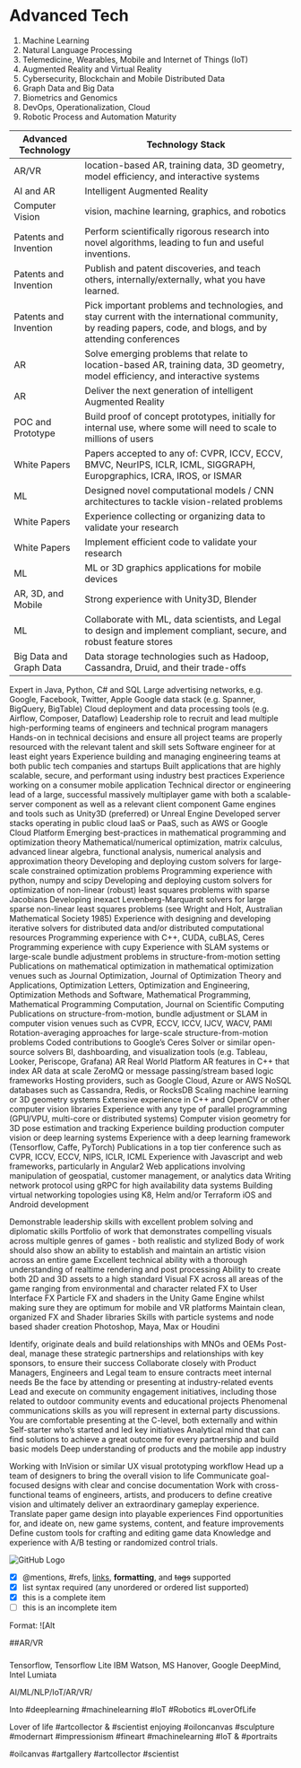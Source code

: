 # Advanced Tech
1) Machine Learning
3) Natural Language Processing
4) Telemedicine, Wearables, Mobile and Internet of Things (IoT)
5) Augmented Reality and Virtual Reality
6) Cybersecurity, Blockchain and Mobile Distributed Data
7) Graph Data and Big Data
8) Biometrics and Genomics
9) DevOps, Operationalization, Cloud
10) Robotic Process and Automation Maturity



Advanced Technology | Technology Stack
------------ | -------------
AR/VR | location-based AR, training data, 3D geometry, model efficiency, and interactive systems
AI and AR | Intelligent Augmented Reality
Computer Vision | vision, machine learning, graphics, and robotics
Patents and Invention | Perform scientifically rigorous research into novel algorithms, leading to fun and useful inventions.
Patents and Invention | Publish and patent discoveries, and teach others, internally/externally, what you have learned.
Patents and Invention | Pick important problems and technologies, and stay current with the international community, by reading papers, code, and blogs, and by attending conferences
AR | Solve emerging problems that relate to location-based AR, training data, 3D geometry, model efficiency, and interactive systems
AR | Deliver the next generation of intelligent Augmented Reality
POC and Prototype | Build proof of concept prototypes, initially for internal use, where some will need to scale to millions of users
White Papers | Papers accepted to any of: CVPR, ICCV, ECCV, BMVC, NeurIPS, ICLR, ICML, SIGGRAPH, Europgraphics, ICRA, IROS, or ISMAR
ML | Designed novel computational models / CNN architectures to tackle vision-related problems
White Papers | Experience collecting or organizing data to validate your research
White Papers | Implement efficient code to validate your research
ML | ML or 3D graphics applications for mobile devices
AR, 3D, and Mobile | Strong experience with Unity3D, Blender
ML | Collaborate with ML, data scientists, and Legal to design and implement compliant, secure, and robust feature stores
Big Data and Graph Data | Data storage technologies such as Hadoop, Cassandra, Druid, and their trade-offs
Expert in Java, Python, C# and SQL
Large advertising networks, e.g. Google, Facebook, Twitter, Apple
Google data stack (e.g. Spanner, BigQuery, BigTable)
Cloud deployment and data processing tools (e.g. Airflow, Composer, Dataflow)
Leadership role to recruit and lead multiple high-performing teams of engineers and technical program managers
Hands-on in technical decisions and ensure all project teams are properly resourced with the relevant talent and skill sets
Software engineer for at least eight years
Experience building and managing engineering teams at both public tech companies and startups
Built applications that are highly scalable, secure, and performant using industry best practices
Experience working on a consumer mobile application
Technical director or engineering lead of a large, successful massively multiplayer game with both a scalable-server component as well as a relevant client component
Game engines and tools such as Unity3D (preferred) or Unreal Engine
Developed server stacks operating in public cloud IaaS or PaaS, such as AWS or Google Cloud Platform
Emerging best-practices in mathematical programming and optimization theory
Mathematical/numerical optimization, matrix calculus, advanced linear algebra, functional analysis, numerical analysis and approximation theory
Developing and deploying custom solvers for large-scale constrained optimization problems
Programming experience with python, numpy and scipy
Developing and deploying custom solvers for optimization of non-linear (robust) least squares problems with sparse Jacobians
Developing inexact Levenberg-Marquardt solvers for large sparse non-linear least squares problems (see Wright and Holt, Australian Mathematical Society 1985)
Experience with designing and developing iterative solvers for distributed data and/or distributed computational resources
Programming experience with C++, CUDA, cuBLAS, Ceres
Programming experience with cupy
Experience with SLAM systems or large-scale bundle adjustment problems in structure-from-motion setting
Publications on mathematical optimization in mathematical optimization venues such as Journal Optimization, Journal of Optimization Theory and Applications, Optimization Letters, Optimization and Engineering, Optimization Methods and Software, Mathematical Programming, Mathematical Programming Computation, Journal on Scientific Computing
Publications on structure-from-motion, bundle adjustment or SLAM in computer vision venues such as CVPR, ECCV, ICCV, IJCV, WACV, PAMI
Rotation-averaging approaches for large-scale structure-from-motion problems
Coded contributions to Google’s Ceres Solver or similar open-source solvers
BI, dashboarding, and visualization tools (e.g. Tableau, Looker, Periscope, Grafana)
AR Real World Platform
AR features in C++ that index AR data at scale
ZeroMQ or message passing/stream based logic frameworks
Hosting providers, such as Google Cloud, Azure or AWS
NoSQL databases such as Cassandra, Redis, or RocksDB
Scaling machine learning or 3D geometry systems
Extensive experience in C++ and OpenCV or other computer vision libraries
Experience with any type of parallel programming (GPU/VPU, multi-core or distributed systems)
Computer vision geometry for 3D pose estimation and tracking
Experience building production computer vision or deep learning systems
Experience with a deep learning framework (Tensorflow, Caffe, PyTorch)
Publications in a top tier conference such as CVPR, ICCV, ECCV, NIPS, ICLR, ICML
Experience with Javascript and web frameworks, particularly in Angular2
Web applications involving manipulation of geospatial, customer management, or analytics data
Writing network protocol using gRPC for high availability data systems
Building virtual networking topologies using K8, Helm and/or Terraform
iOS and Android development

Demonstrable leadership skills with excellent problem solving and diplomatic skills
Portfolio of work that demonstrates compelling visuals across multiple genres of games - both realistic and stylized
Body of work should also show an ability to establish and maintain an artistic vision across an entire game
Excellent technical ability with a thorough understanding of realtime rendering and post processing
Ability to create both 2D and 3D assets to a high standard
Visual FX across all areas of the game ranging from environmental and character related FX to User Interface FX
Particle FX and shaders in the Unity Game Engine whilst making sure they are optimum for mobile and VR platforms
Maintain clean, organized FX and Shader libraries
Skills with particle systems and node based shader creation
Photoshop, Maya, Max or Houdini

Identify, originate deals and build relationships with MNOs and OEMs
Post-deal, manage these strategic partnerships and relationships with key sponsors, to ensure their success
Collaborate closely with Product Managers, Engineers and Legal team to ensure contracts meet internal needs
Be the face by attending or presenting at industry-related events
Lead and execute on community engagement initiatives, including those related to outdoor community events and educational projects
Phenomenal communications skills as you will represent in external party discussions. You are comfortable presenting at the C-level, both externally and within
Self-starter who’s started and led key initiatives
Analytical mind that can find solutions to achieve a great outcome for every partnership and build basic models
Deep understanding of products and the mobile app industry

Working with InVision or similar UX visual prototyping workflow
Head up a team of designers to bring the overall vision to life
Communicate goal-focused designs with clear and concise documentation
Work with cross-functional teams of engineers, artists, and producers to define creative vision and ultimately deliver an extraordinary gameplay experience.
Translate paper game design into playable experiences
Find opportunities for, and ideate on, new game systems, content, and feature improvements
Define custom tools for crafting and editing game data
Knowledge and experience with A/B testing or randomized control trials.





![GitHub Logo](/images/logo.png)
- [x] @mentions, #refs, [links](), **formatting**, and <del>tags</del> supported
- [x] list syntax required (any unordered or ordered list supported)
- [x] this is a complete item
- [ ] this is an incomplete item

Format: ![Alt

##AR/VR

###

Tensorflow, Tensorflow Lite
IBM Watson, MS Hanover, Google DeepMind, Intel Lumiata

AI/ML/NLP/IoT/AR/VR/

Into #deeplearning #machinelearning #IoT #Robotics #LoverOfLife 

Lover of life #artcollector & #scientist enjoying #oiloncanvas #sculpture #modernart #impressionism #fineart #machinelearning #IoT & #portraits

#oilcanvas #artgallery #artcollector #scientist
